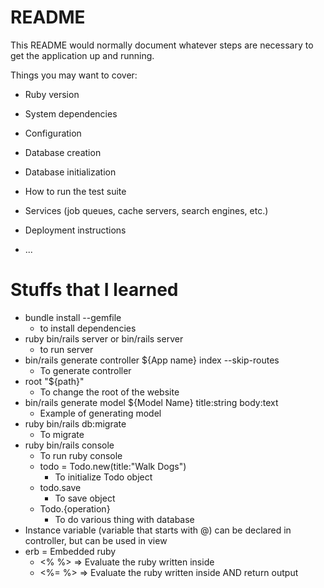 # README

This README would normally document whatever steps are necessary to get the
application up and running.

Things you may want to cover:

* Ruby version

* System dependencies

* Configuration

* Database creation

* Database initialization

* How to run the test suite

* Services (job queues, cache servers, search engines, etc.)

* Deployment instructions

* ...

# Stuffs that I learned
- bundle install --gemfile 
  - to install dependencies
- ruby bin/rails server or bin/rails server 
  - to run server
- bin/rails generate controller ${App name} index --skip-routes
  - To generate controller
- root "${path}"
  - To change the root of the website
- bin/rails generate model ${Model Name} title:string body:text
  - Example of generating model
- ruby bin/rails db:migrate
  - To migrate
- ruby bin/rails console
  - To run ruby console
  - todo = Todo.new(title:"Walk Dogs")
    - To initialize Todo object
  - todo.save
    - To save object
  - Todo.{operation}
    - To do various thing with database
- Instance variable (variable that starts with @) can be declared in controller, but can be used in view
- erb = Embedded ruby
  - <% %> => Evaluate the ruby written inside
  - <%= %> => Evaluate the ruby written inside AND return output